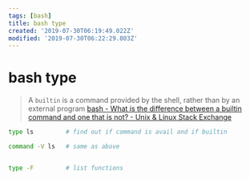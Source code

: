 ```yaml
---
tags: [bash]
title: bash type
created: '2019-07-30T06:19:49.022Z'
modified: '2019-07-30T06:22:29.803Z'
---
```


# bash type

> A `builtin` is a command provided by the shell, rather than by an external program 
[bash - What is the difference between a builtin command and one that is not? - Unix & Linux Stack Exchange](http://unix.stackexchange.com/a/11456)

```sh
type ls         # find out if command is avail and if builtin

command -V ls   # same as above


type -F         # list functions
```
